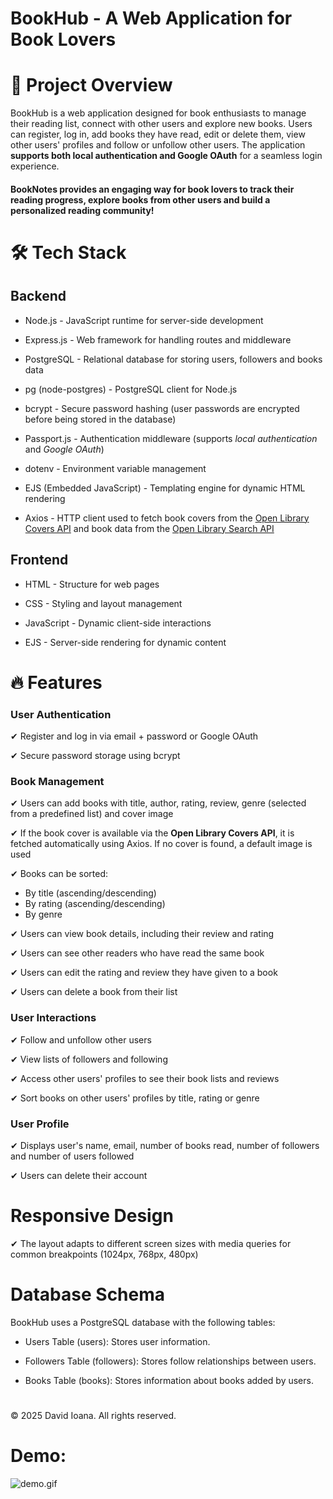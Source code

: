 # BookHub - A Web Application for Book Lovers

# 📌 Project Overview

BookHub is a web application designed for book enthusiasts to manage their reading list, connect with other users and explore new books. Users can register, log in, add books they have read, edit or delete them, view other users' profiles and follow or unfollow other users. The application **supports both local authentication and Google OAuth** for a seamless login experience.

#### BookNotes provides an engaging way for book lovers to track their reading progress, explore books from other users and build a personalized reading community! 

# 🛠 Tech Stack

## **Backend**

- Node.js - JavaScript runtime for server-side development

- Express.js - Web framework for handling routes and middleware

- PostgreSQL - Relational database for storing users, followers and books data

- pg (node-postgres) - PostgreSQL client for Node.js

- bcrypt - Secure password hashing (user passwords are encrypted before being stored in the database)

- Passport.js - Authentication middleware (supports *local authentication* and *Google OAuth*)

- dotenv - Environment variable management

- EJS (Embedded JavaScript) - Templating engine for dynamic HTML rendering

- Axios - HTTP client used to fetch book covers from the [Open Library Covers API](https://openlibrary.org/dev/docs/api/covers) and book data from the [Open Library Search API](https://openlibrary.org/dev/docs/api/search)

## **Frontend**

- HTML - Structure for web pages

- CSS - Styling and layout management

- JavaScript - Dynamic client-side interactions

- EJS - Server-side rendering for dynamic content

# **🔥 Features**

### User Authentication

✔ Register and log in via email + password or Google OAuth

✔ Secure password storage using bcrypt

### Book Management

✔ Users can add books with title, author, rating, review, genre (selected from a predefined list) and cover image

✔ If the book cover is available via the **Open Library Covers API**, it is fetched automatically using Axios. If no cover is found, a default image is used

✔ Books can be sorted:

- By title (ascending/descending)
- By rating (ascending/descending)
- By genre

✔ Users can view book details, including their review and rating

✔ Users can see other readers who have read the same book

✔ Users can edit the rating and review they have given to a book

✔ Users can delete a book from their list

### User Interactions

✔ Follow and unfollow other users

✔ View lists of followers and following

✔ Access other users' profiles to see their book lists and reviews

✔ Sort books on other users' profiles by title, rating or genre

### User Profile

✔ Displays user's name, email, number of books read, number of followers and number of users followed

✔ Users can delete their account

# Responsive Design

✔ The layout adapts to different screen sizes with media queries for common breakpoints (1024px, 768px, 480px)

# Database Schema

BookHub uses a PostgreSQL database with the following tables:

- Users Table (users): Stores user information.

- Followers Table (followers): Stores follow relationships between users.

- Books Table (books): Stores information about books added by users.
#
© 2025 David Ioana. All rights reserved.

# Demo:
![demo.gif](https://github.com/DavidIoana18/BookNotes/blob/main/demo/demo.gif)
